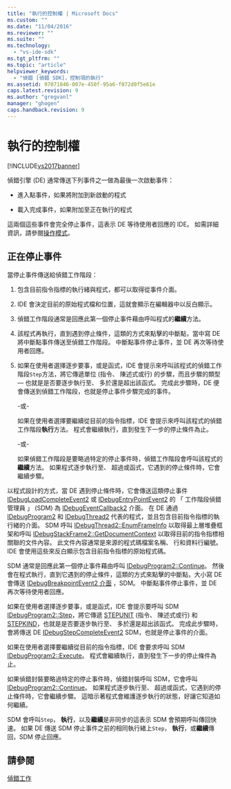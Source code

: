 ```yaml
---
title: "執行的控制權 | Microsoft Docs"
ms.custom: ""
ms.date: "11/04/2016"
ms.reviewer: ""
ms.suite: ""
ms.technology: 
  - "vs-ide-sdk"
ms.tgt_pltfrm: ""
ms.topic: "article"
helpviewer_keywords: 
  - "偵錯 [偵錯 SDK]，控制項的執行"
ms.assetid: 97071846-007e-450f-95a6-f072d0f5e61e
caps.latest.revision: 9
ms.author: "gregvanl"
manager: "ghogen"
caps.handback.revision: 9
---
```

# 執行的控制權
[!INCLUDE[vs2017banner](../../code-quality/includes/vs2017banner.md)]

偵錯引擎 \(DE\) 通常傳送下列事件之一做為最後一次啟動事件：  
  
-   進入點事件，如果將附加到新啟動的程式  
  
-   載入完成事件，如果附加至正在執行的程式  
  
 這兩個這些事件會完全停止事件，這表示 DE 等待使用者回應的 IDE。  如需詳細資訊，請參閱[操作模式](../../extensibility/debugger/operational-modes.md)。  
  
## 正在停止事件  
 當停止事件傳送給偵錯工作階段：  
  
1.  包含目前指令指標的執行緒與程式，都可以取得從事件介面。  
  
2.  IDE 會決定目前的原始程式檔和位置，這就會顯示在編輯器中以反白顯示。  
  
3.  偵錯工作階段通常是回應此第一個停止事件藉由呼叫程式的**繼續**方法。  
  
4.  該程式再執行，直到遇到停止條件，這類的方式來點擊的中斷點，當中寫 DE 將中斷點事件傳送至偵錯工作階段。  中斷點事件停止事件，並 DE 再次等待使用者回應。  
  
5.  如果在使用者選擇逐步要事，或是函式，IDE 會提示來呼叫該程式的偵錯工作階段`Step`方法，將它傳遞單位 \(指令、 陳述式或行\) 的步驟，而且步驟的類型 — 也就是是否要逐步執行至、 多於還是超出該函式。  完成此步驟時，DE 便會傳送到偵錯工作階段，也就是停止事件步驟完成的事件。  
  
     \-或\-  
  
     如果在使用者選擇要繼續從目前的指令指標，IDE 會提示來呼叫該程式的偵錯工作階段**執行**方法。  程式會繼續執行，直到發生下一步的停止條件為止。  
  
     \-或\-  
  
     如果偵錯工作階段是要略過特定的停止事件時，偵錯工作階段會呼叫該程式的**繼續**方法。  如果程式逐步執行至、 超過或函式，它遇到的停止條件時，它會繼續步驟。  
  
 以程式設計的方式，當 DE 遇到停止條件時，它會傳送這類停止事件 [IDebugLoadCompleteEvent2](../../extensibility/debugger/reference/idebugloadcompleteevent2.md) 或 [IDebugEntryPointEvent2](../../extensibility/debugger/reference/idebugentrypointevent2.md) 的 「 工作階段偵錯管理員 」 \(SDM\) 為 [IDebugEventCallback2](../../extensibility/debugger/reference/idebugeventcallback2.md) 介面。  在 DE 通過 [IDebugProgram2](../../extensibility/debugger/reference/idebugprogram2.md) 和 [IDebugThread2](../../extensibility/debugger/reference/idebugthread2.md) 代表的程式，並且包含目前指令指標的執行緒的介面。  SDM 呼叫 [IDebugThread2::EnumFrameInfo](../../extensibility/debugger/reference/idebugthread2-enumframeinfo.md) 以取得最上層堆疊框架和呼叫 [IDebugStackFrame2::GetDocumentContext](../../extensibility/debugger/reference/idebugstackframe2-getdocumentcontext.md) 以取得目前的指令指標相關聯的文件內容。  此文件內容通常是來源的程式碼檔案名稱、 行和資料行編號。  IDE 會使用這些來反白顯示包含目前指令指標的原始程式碼。  
  
 SDM 通常是回應此第一個停止事件藉由呼叫 [IDebugProgram2::Continue](../../extensibility/debugger/reference/idebugprogram2-continue.md)。  然後會在程式執行，直到它遇到的停止條件，這類的方式來點擊的中斷點，大小寫 DE 會傳送 [IDebugBreakpointEvent2 介面](../../extensibility/debugger/reference/idebugbreakpointevent2.md) ，SDM。  中斷點事件停止事件，並 DE 再次等待使用者回應。  
  
 如果在使用者選擇逐步要事，或是函式，IDE 會提示要呼叫 SDM  [IDebugProgram2::Step](../../extensibility/debugger/reference/idebugprogram2-step.md)，將它傳遞  [STEPUNIT](../../extensibility/debugger/reference/stepunit.md) \(指令、 陳述式或行\) 和 [STEPKIND](../../extensibility/debugger/reference/stepkind.md)，也就是是否要逐步執行至、 多於還是超出該函式。  完成此步驟時，會將傳送 DE  [IDebugStepCompleteEvent2](../../extensibility/debugger/reference/idebugstepcompleteevent2.md) SDM，也就是停止事件的介面。  
  
 如果在使用者選擇要繼續從目前的指令指標，IDE 會要求呼叫 SDM  [IDebugProgram2::Execute](../../extensibility/debugger/reference/idebugprogram2-execute.md)。  程式會繼續執行，直到發生下一步的停止條件為止。  
  
 如果偵錯封裝要略過特定的停止事件時，偵錯封裝呼叫 SDM，它會呼叫 [IDebugProgram2::Continue](../../extensibility/debugger/reference/idebugprogram2-continue.md)。  如果程式逐步執行至、 超過或函式，它遇到的停止條件時，它會繼續步驟。  這暗示著程式會維護逐步執行的狀態，好讓它知道如何繼續。  
  
 SDM 會呼叫`Step`， **執行**，以及**繼續**是非同步的這表示 SDM 會預期呼叫傳回快速。  如果 DE 傳送 SDM 停止事件之前的相同執行緒上`Step`， **執行**，或**繼續**傳回，SDM 停止回應。  
  
## 請參閱  
 [偵錯工作](../../extensibility/debugger/debugging-tasks.md)